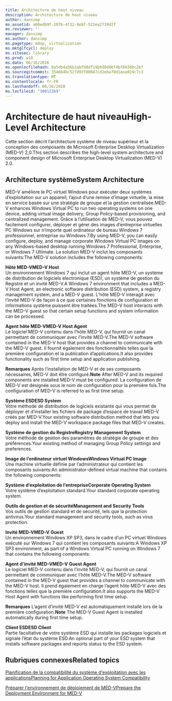 ```yaml
---
title: Architecture de haut niveau
description: Architecture de haut niveau
author: dansimp
ms.assetid: a00edb9f-207b-4f32-9e8f-522ea2739d2f
ms.reviewer: ''
manager: dansimp
ms.author: dansimp
ms.pagetype: mdop, virtualization
ms.mktglfcycl: deploy
ms.sitesec: library
ms.prod: w10
ms.date: 06/16/2016
ms.openlocfilehash: 8a5db4a56b2abfb0df19b0d6d86f4bf88380c2bf
ms.sourcegitcommit: 354664bc527d93f80687cd2eba70d1eea024c7c3
ms.translationtype: MT
ms.contentlocale: fr-FR
ms.lasthandoff: 06/26/2020
ms.locfileid: "10812269"
---
```

# <span data-ttu-id="d63be-103">Architecture de haut niveau</span><span class="sxs-lookup"><span data-stu-id="d63be-103">High-Level Architecture</span></span>


<span data-ttu-id="d63be-104">Cette section décrit l’architecture système de niveau supérieur et la conception des composants de Microsoft Enterprise Desktop Virtualization (MED-V) 2,0.</span><span class="sxs-lookup"><span data-stu-id="d63be-104">This section describes the high-level system architecture and component design of Microsoft Enterprise Desktop Virtualization (MED-V) 2.0.</span></span>

## <span data-ttu-id="d63be-105">Architecture système</span><span class="sxs-lookup"><span data-stu-id="d63be-105">System Architecture</span></span>


<span data-ttu-id="d63be-106">MED-V améliore le PC virtuel Windows pour exécuter deux systèmes d’exploitation sur un appareil, l’ajout d’une remise d’image virtuelle, la mise en service basée sur une stratégie de groupe et la gestion centralisée.</span><span class="sxs-lookup"><span data-stu-id="d63be-106">MED-V enhances Windows Virtual PC to run two operating systems on one device, adding virtual image delivery, Group Policy-based provisioning, and centralized management.</span></span> <span data-ttu-id="d63be-107">Grâce à l’utilisation de MED-V, vous pouvez facilement configurer, déployer et gérer des images d’entreprise virtuelles PC Windows sur n’importe quel ordinateur de bureau Windows 7 professionnel, entreprise ou Windows 7.</span><span class="sxs-lookup"><span data-stu-id="d63be-107">By using MED-V, you can easily configure, deploy, and manage corporate Windows Virtual PC images on any Windows-based desktop running Windows 7 Professional, Enterprise, or Windows 7 Ultimate.</span></span> <span data-ttu-id="d63be-108">La solution MED-V inclut les composants suivants:</span><span class="sxs-lookup"><span data-stu-id="d63be-108">The MED-V solution includes the following components:</span></span>

<a href="" id="---------------med-v-host"></a> **<span data-ttu-id="d63be-109">Hôte MED-V</span><span class="sxs-lookup"><span data-stu-id="d63be-109">MED-V Host</span></span>**  
<span data-ttu-id="d63be-110">Un environnement Windows 7 qui inclut un agent hôte MED-V, un système de distribution de logiciels électronique (ESD), un système de gestion du Registre et un invité MED-V.</span><span class="sxs-lookup"><span data-stu-id="d63be-110">A Windows 7 environment that includes a MED-V Host Agent, an electronic software distribution (ESD) system, a registry management system, and a MED-V guest.</span></span> <span data-ttu-id="d63be-111">L’hôte MED-V interagit avec l’invité MED-V de façon à ce que certaines fonctions de configuration et informations système puissent être traitées.</span><span class="sxs-lookup"><span data-stu-id="d63be-111">The MED-V host interacts with the MED-V guest so that certain setup functions and system information can be processed.</span></span>

<a href="" id="-------------------med-v-host-agent"></a> **<span data-ttu-id="d63be-112">Agent hôte MED-V</span><span class="sxs-lookup"><span data-stu-id="d63be-112">MED-V Host Agent</span></span>**  
<span data-ttu-id="d63be-113">Le logiciel MED-V contenu dans l’hôte MED-V, qui fournit un canal permettant de communiquer avec l’invité MED-V.</span><span class="sxs-lookup"><span data-stu-id="d63be-113">The MED-V software contained in the MED-V host that provides a channel to communicate with the MED-V guest.</span></span> <span data-ttu-id="d63be-114">Il fournit également des fonctionnalités telles que la première configuration et la publication d’applications.</span><span class="sxs-lookup"><span data-stu-id="d63be-114">It also provides functionality such as first time setup and application publishing.</span></span>

<span data-ttu-id="d63be-115">**Remarques**  Après l’installation de MED-V et de ses composants nécessaires, MED-V doit être configuré.</span><span class="sxs-lookup"><span data-stu-id="d63be-115">**Note** After MED-V and its required components are installed MED-V must be configured.</span></span> <span data-ttu-id="d63be-116">La configuration de MED-V est désignée sous le nom de configuration pour la première fois.</span><span class="sxs-lookup"><span data-stu-id="d63be-116">The configuration of MED-V is referred to as first time setup.</span></span>

 

<a href="" id="esd-system"></a>**<span data-ttu-id="d63be-117">Système ESD</span><span class="sxs-lookup"><span data-stu-id="d63be-117">ESD System</span></span>**  
<span data-ttu-id="d63be-118">Votre méthode de distribution de logiciels existante qui vous permet de déployer et d’installer les fichiers de package d’espace de travail MED-V créés par MED-V.</span><span class="sxs-lookup"><span data-stu-id="d63be-118">Your existing software distribution method that lets you deploy and install the MED-V workspace package files that MED-V creates.</span></span>

<a href="" id="registry-management-system"></a>**<span data-ttu-id="d63be-119">Système de gestion du Registre</span><span class="sxs-lookup"><span data-stu-id="d63be-119">Registry Management System</span></span>**  
<span data-ttu-id="d63be-120">Votre méthode de gestion des paramètres de stratégie de groupe et des préférences.</span><span class="sxs-lookup"><span data-stu-id="d63be-120">Your existing method of managing Group Policy settings and preferences.</span></span>

<a href="" id="windows-virtual-pc-image"></a>**<span data-ttu-id="d63be-121">Image de l’ordinateur virtuel Windows</span><span class="sxs-lookup"><span data-stu-id="d63be-121">Windows Virtual PC Image</span></span>**  
<span data-ttu-id="d63be-122">Une machine virtuelle définie par l’administrateur qui contient les composants suivants:</span><span class="sxs-lookup"><span data-stu-id="d63be-122">An administrator-defined virtual machine that contains the following components:</span></span>

<a href="" id="corporate-operating-system"></a>**<span data-ttu-id="d63be-123">Système d’exploitation de l’entreprise</span><span class="sxs-lookup"><span data-stu-id="d63be-123">Corporate Operating System</span></span>**  
<span data-ttu-id="d63be-124">Votre système d’exploitation standard.</span><span class="sxs-lookup"><span data-stu-id="d63be-124">Your standard corporate operating system.</span></span>

<a href="" id="management-and-security-tools"></a>**<span data-ttu-id="d63be-125">Outils de gestion et de sécurité</span><span class="sxs-lookup"><span data-stu-id="d63be-125">Management and Security Tools</span></span>**  
<span data-ttu-id="d63be-126">Vos outils de gestion standard et de sécurité, tels que la protection antivirus.</span><span class="sxs-lookup"><span data-stu-id="d63be-126">Your standard management and security tools, such as virus protection.</span></span>

<a href="" id="-----------------------med-v-guest"></a> **<span data-ttu-id="d63be-127">Invité MED-V</span><span class="sxs-lookup"><span data-stu-id="d63be-127">MED-V Guest</span></span>**  
<span data-ttu-id="d63be-128">Un environnement Windows XP SP3, dans le cadre d’un PC virtuel Windows exécuté sur Windows 7 qui contient les composants suivants:</span><span class="sxs-lookup"><span data-stu-id="d63be-128">A Windows XP SP3 environment, as part of a Windows Virtual PC running on Windows 7 that contains the following components:</span></span>

<a href="" id="---------------------------med-v-guest-agent"></a> **<span data-ttu-id="d63be-129">Agent d’invité MED-V</span><span class="sxs-lookup"><span data-stu-id="d63be-129">MED-V Guest Agent</span></span>**  
<span data-ttu-id="d63be-130">Le logiciel MED-V contenu dans l’invité MED-V, qui fournit un canal permettant de communiquer avec l’hôte MED-V.</span><span class="sxs-lookup"><span data-stu-id="d63be-130">The MED-V software contained in the MED-V guest that provides a channel to communicate with the MED-V host.</span></span> <span data-ttu-id="d63be-131">Il prend également en charge l’agent hôte MED-V avec des fonctions telles que la première configuration.</span><span class="sxs-lookup"><span data-stu-id="d63be-131">It also supports the MED-V Host Agent with functions like performing first time setup.</span></span>

<span data-ttu-id="d63be-132">**Remarques**  L’agent d’invité MED-V est automatiquement installé lors de la première configuration.</span><span class="sxs-lookup"><span data-stu-id="d63be-132">**Note** The MED-V Guest Agent is installed automatically during first time setup.</span></span>

 

<a href="" id="esd-client"></a>**<span data-ttu-id="d63be-133">Client ESD</span><span class="sxs-lookup"><span data-stu-id="d63be-133">ESD Client</span></span>**  
<span data-ttu-id="d63be-134">Partie facultative de votre système ESD qui installe les packages logiciels et signale l’état du système ESD.</span><span class="sxs-lookup"><span data-stu-id="d63be-134">An optional part of your ESD system that installs software packages and reports status to the ESD system.</span></span>

## <span data-ttu-id="d63be-135">Rubriques connexes</span><span class="sxs-lookup"><span data-stu-id="d63be-135">Related topics</span></span>


[<span data-ttu-id="d63be-136">Planification de la compatibilité du système d'exploitation avec les applications</span><span class="sxs-lookup"><span data-stu-id="d63be-136">Planning for Application Operating System Compatibility</span></span>](planning-for-application-operating-system-compatibility.md)

[<span data-ttu-id="d63be-137">Préparer l'environnement de déploiement de MED-V</span><span class="sxs-lookup"><span data-stu-id="d63be-137">Prepare the Deployment Environment for MED-V</span></span>](prepare-the-deployment-environment-for-med-v.md)

 

 





